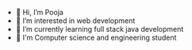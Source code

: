 - 👋 Hi, I’m Pooja
- 👀 I’m interested in web development 
- 🌱 I’m currently learning full stack java development
- 🏬 I'm Computer science and engineering student

<!---
V-Pooja-1999/V-Pooja-1999 is a ✨ special ✨ repository because its `README.md` (this file) appears on your GitHub profile.
You can click the Preview link to take a look at your changes.
--->
